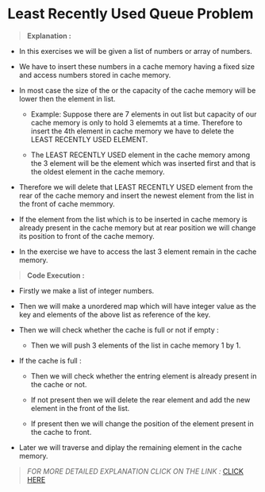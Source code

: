 # Least Recently Used Queue Problem

> **Explanation :**

* In this exercises we will be given a list of numbers or array of numbers.

* We have to insert these numbers in a cache memory having a fixed size and access numbers stored in cache memory.

* In most case the size of the or the capacity of the cache memory will be lower then the element in list.
    * Example: Suppose there are 7 elements in out list but capacity of our cache memory is only to hold 3 elememts at a time. Therefore to insert the 4th element in cache memory we have to delete the LEAST RECENTLY USED ELEMENT.

    * The LEAST RECENTLY USED element in the cache memory among the 3 element will be the element which was inserted first and that is the oldest element in the cache memory.
* Therefore we will delete that LEAST RECENTLY USED element from the rear of the cache memory and insert the newest element from the list in the front of cache memmory.

* If the element from the list which is to be inserted in cache memory is already present in the cache memory but at rear position we will change its position to front of the cache memory.

* In the exercise we have to access the last 3 element remain in the cache memory.

> **Code Execution :**

* Firstly we make a list of integer numbers.

* Then we will make a unordered map which will have integer value as the key and elements of the above list as reference of the key.
* Then we will check whether the cache is full or not if empty : 

    * Then we will push 3 elements of the list in cache memory 1 by 1.


* If the cache is full :
    * Then we will check whether the entring element is already present in the cache or not.

    * If not present then we will delete the rear element and add the new element in the front of the list.

    * If present then we will change the position of the element present in the cache to front.

* Later we will traverse and diplay the remaining element in the cache memory.

> *FOR MORE DETAILED EXPLANATION CLICK ON THE LINK :* [CLICK HERE](https://www.youtube.com/watch?v=akFRa58Svug "YouTube Link")



